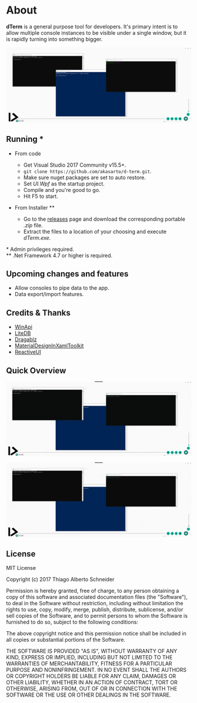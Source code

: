 # About
**dTerm** is a general purpose tool for developers. It's primary intent is to allow multiple console instances to be visible under a single window, but it is rapidly turning into something bigger.

![Overview](/media/dTerm.png?raw=true "Overview")

## Running *

- From code 
  - Get Visual Studio 2017 Community v15.5+.
  - `git clone https://github.com/akasarto/d-term.git`.
  - Make sure nuget packages are set to auto restore.
  - Set _UI.Wpf_ as the startup project.
  - Compile and you're good to go.
  - Hit F5 to start.

- From Installer **
  - Go to the [releases](https://github.com/akasarto/d-term/releases/latest) page and download the corresponding portable _.zip_ file.
  - Extract the files to a location of your choosing and execute _dTerm.exe_.

\* Admin privileges required.  
** .Net Framework 4.7 or higher is required.  

## Upcoming changes and features

- Allow consoles to pipe data to the app.
- Data export/import features.

## Credits & Thanks

- [WinApi](https://github.com/prasannavl/WinApi)
- [LiteDB](http://www.litedb.org/)
- [Dragablz](https://github.com/ButchersBoy/Dragablz)
- [MaterialDesignInXamlToolkit](https://github.com/ButchersBoy/MaterialDesignInXamlToolkit)
- [ReactiveUI](https://reactiveui.net/)

## Quick Overview

![Consoles](/media/dterm1.gif?raw=true "Transparency")  

![Arranges](/media/dterm2.gif?raw=true "Minimize / Restore")  

## License

MIT License

Copyright (c) 2017 Thiago Alberto Schneider

Permission is hereby granted, free of charge, to any person obtaining a copy
of this software and associated documentation files (the "Software"), to deal
in the Software without restriction, including without limitation the rights
to use, copy, modify, merge, publish, distribute, sublicense, and/or sell
copies of the Software, and to permit persons to whom the Software is
furnished to do so, subject to the following conditions:

The above copyright notice and this permission notice shall be included in all
copies or substantial portions of the Software.

THE SOFTWARE IS PROVIDED "AS IS", WITHOUT WARRANTY OF ANY KIND, EXPRESS OR
IMPLIED, INCLUDING BUT NOT LIMITED TO THE WARRANTIES OF MERCHANTABILITY,
FITNESS FOR A PARTICULAR PURPOSE AND NONINFRINGEMENT. IN NO EVENT SHALL THE
AUTHORS OR COPYRIGHT HOLDERS BE LIABLE FOR ANY CLAIM, DAMAGES OR OTHER
LIABILITY, WHETHER IN AN ACTION OF CONTRACT, TORT OR OTHERWISE, ARISING FROM,
OUT OF OR IN CONNECTION WITH THE SOFTWARE OR THE USE OR OTHER DEALINGS IN THE
SOFTWARE.